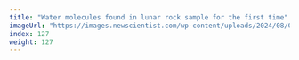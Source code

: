 ```yaml
---
title: "Water molecules found in lunar rock sample for the first time"
imageUrl: "https://images.newscientist.com/wp-content/uploads/2024/08/02124657/SEI_215442209.jpg?width=788"
index: 127
weight: 127
---
```

